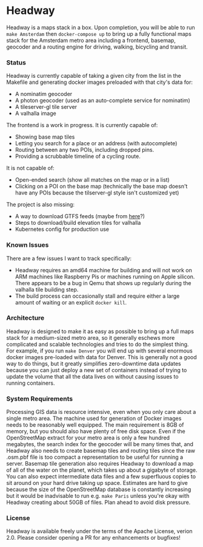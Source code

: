 # Headway

Headway is a maps stack in a box. Upon completion, you will be able to run `make Amsterdam` then `docker-compose up` to bring up a fully functional maps stack for the Amsterdam metro area including a frontend, basemap, geocoder and a routing engine for driving, walking, bicycling and transit.

### Status

Headway is currently capable of taking a given city from the list in the Makefile and generating docker images preloaded with that city's data for:

- A nominatim geocoder
- A photon geocoder (used as an auto-complete service for nominatim)
- A tileserver-gl tile server
- A valhalla image

The frontend is a work in progress. It is currently capable of:

- Showing base map tiles
- Letting you search for a place or an address (with autocomplete)
- Routing between any two POIs, including dropped pins.
- Providing a scrubbable timeline of a cycling route.

It is not capable of:

- Open-ended search (show all matches on the map or in a list)
- Clicking on a POI on the base map (technically the base map doesn't have any POIs because the tilserver-gl style isn't customized yet)

The project is also missing:

- A way to download GTFS feeds (maybe from [here](https://database.mobilitydata.org/)?)
- Steps to download/build elevation tiles for valhalla
- Kubernetes config for production use

### Known Issues

There are a few issues I want to track specifically:

- Headway requires an amd64 machine for building and will not work on ARM machines like Raspberry Pis or machines running on Apple silicon. There appears to be a bug in Qemu that shows up regularly during the valhalla tile building step.
- The build process can occasionally stall and require either a large amount of waiting or an explicit `docker kill`.

### Architecture

Headway is designed to make it as easy as possible to bring up a full maps stack for a medium-sized metro area, so it generally eschews more complicated and scalable technologies and tries to do the simplest thing. For example, if you run `make Denver` you will end up with several enormous docker images pre-loaded with data for Denver. This is generally not a good way to do things, but it greatly simplifies zero-downtime data updates because you can just deploy a new set of containers instead of trying to update the volume that all the data lives on without causing issues to running containers.

### System Requirements

Processing GIS data is resource intensive, even when you only care about a single metro area. The machine used for generation of Docker images needs to be reasonably well equipped. The main requirement is 8GB of memory, but you should also have plenty of free disk space. Even if the OpenStreetMap extract for your metro area is only a few hundred megabytes, the search index for the geocoder will be many times that, and Headway also needs to create basemap tiles and routing tiles since the raw .osm.pbf file is too compact a representation to be useful for running a server. Basemap tile generation also requires Headway to download a map of all of the water on the planet, which takes up about a gigabyte of storage. You can also expect intermediate data files and a few superfluous copies to sit around on your hard drive taking up space. Estimates are hard to give because the size of the OpenStreetMap database is constantly increasing but it would be inadvisable to run e.g. `make Paris` unless you're okay with Headway creating about 50GB of files. Plan ahead to avoid disk pressure.

### License

Headway is available freely under the terms of the Apache License, verion 2.0. Please consider opening a PR for any enhancements or bugfixes!
